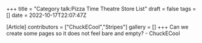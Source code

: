 +++
title = "Category talk:Pizza Time Theatre Store List"
draft = false
tags = []
date = 2022-10-17T22:07:47Z

[Article]
contributors = ["ChuckECool","Stripes"]
gallery = []
+++
Can we create some pages so it does not feel bare and empty? - ChuckECool